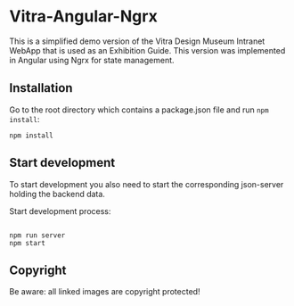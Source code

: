 # Vitra-Angular-Ngrx

This is a simplified demo version of the Vitra Design Museum Intranet WebApp that is used as an Exhibition Guide. This version was implemented in Angular using Ngrx for state management.

## Installation

Go to the root directory which contains a package.json file and run `npm install`:

```
npm install
```

## Start development

To start development you also need to start the corresponding
json-server holding the backend data.

Start development process:

```

npm run server
npm start
```

## Copyright

Be aware: all linked images are copyright protected!
